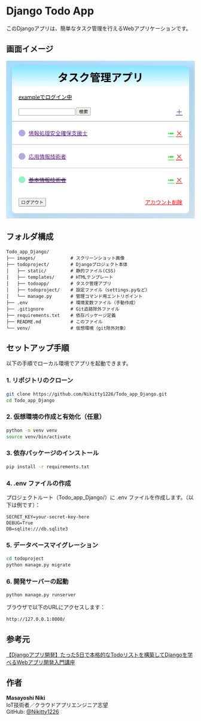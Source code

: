# Django Todo App

このDjangoアプリは、簡単なタスク管理を行えるWebアプリケーションです。


## 画面イメージ

![画面イメージ](./images/screen.png)


## フォルダ構成
```plaintext
Todo_app_Django/
├── images/             # スクリーンショット画像
├── todoproject/        # Djangoプロジェクト本体
│   ├── static/         # 静的ファイル(CSS)
│   ├── templates/      # HTMLテンプレート
│   ├── todoapp/        # タスク管理アプリ
│   ├── todoproject/    # 設定ファイル（settings.pyなど）
│   └── manage.py       # 管理コマンド用エントリポイント
├── .env                # 環境変数ファイル（手動作成）
├── .gitignore          # Git追跡除外ファイル
├── requirements.txt    # 依存パッケージ定義
├── README.md           # このファイル
└── venv/               # 仮想環境（git除外対象）
```


## セットアップ手順

以下の手順でローカル環境でアプリを起動できます。

### 1. リポジトリのクローン

```bash
git clone https://github.com/Nikitty1226/Todo_app_Django.git
cd Todo_app_Django
```

### 2. 仮想環境の作成と有効化（任意）

```bash
python -m venv venv
source venv/bin/activate
```

### 3. 依存パッケージのインストール

```bash
pip install -r requirements.txt
```

### 4. .env ファイルの作成
プロジェクトルート（Todo_app_Django/）に .env ファイルを作成します。（以下は例です）：

```text
SECRET_KEY=your-secret-key-here
DEBUG=True
DB=sqlite:///db.sqlite3
```

### 5. データベースマイグレーション

```bash
cd todoproject
python manage.py migrate
```

### 6. 開発サーバーの起動

```bash
python manage.py runserver
```
ブラウザで以下のURLにアクセスします：
```text
http://127.0.0.1:8000/
```

## 参考元
[【Djangoアプリ開発】たった5日で本格的なTodoリストを構築してDjangoを学べるWebアプリ開発入門講座](https://www.udemy.com/course/django-todoapp-in-5day/)


## 作者
**Masayoshi Niki**  
IoT技術者／クラウドアプリエンジニア志望<br>
GitHub: [@Nikitty1226](https://github.com/Nikitty1226)